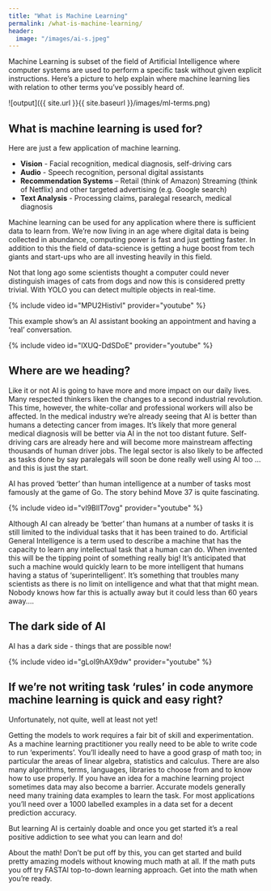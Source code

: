 ```yaml
---
title: "What is Machine Learning"
permalink: /what-is-machine-learning/
header:
  image: "/images/ai-s.jpeg"
---
```

Machine Learning is subset of the field of Artificial Intelligence where computer systems are used to perform a specific task without given explicit instructions.  Here’s a picture to help explain where machine learning lies with relation to other terms you’ve possibly heard of.

![output]({{ site.url }}{{ site.baseurl }}/images/ml-terms.png)

## What is machine learning is used for?

Here are just a few application of machine learning.

+ **Vision** - Facial recognition, medical diagnosis, self-driving cars
+ **Audio** - Speech recognition, personal digital assistants
+ **Recommendation Systems** – Retail (think of Amazon) Streaming (think of Netflix) and other targeted advertising (e.g. Google search)
+ **Text Analysis** - Processing claims, paralegal research, medical diagnosis

Machine learning can be used for any application where there is sufficient data to learn from. We’re now living in an age where digital data is being collected in abundance, computing power is fast and just getting faster.  In addition to this the field of data-science is getting a huge boost from tech giants and start-ups who are all investing heavily in this field.

Not that long ago some scientists thought a computer could never distinguish images of cats from dogs and now this is considered pretty trivial. With YOLO you can detect multiple objects in real-time. 

{% include video id="MPU2HistivI" provider="youtube" %}

This example show’s an AI assistant booking an appointment and having a ‘real’ conversation.

{% include video id="lXUQ-DdSDoE" provider="youtube" %}

## Where are we heading?

Like it or not AI is going to have more and more impact on our daily lives. Many respected thinkers liken the changes to a second industrial revolution. This time, however, the white-collar and professional workers will also be affected.  In the medical industry we’re already seeing that AI is better than humans a detecting cancer from images. It’s likely that more general medical diagnosis will be better via AI in the not too distant future.  Self-driving cars are already here and will become more mainstream affecting thousands of human driver jobs.  The legal sector is also likely to be affected as tasks done by say paralegals will soon be done really well using AI too … and this is just the start.

AI has proved ‘better’ than human intelligence at a number of tasks most famously at the game of Go.  The story behind Move 37 is quite fascinating.

{% include video id="vI9BllT7ovg" provider="youtube" %}

Although AI can already be ‘better’ than humans at a number of tasks it is still limited to the individual tasks that it has been trained to do.  Artificial General Intelligence is a term used to describe a machine that has the capacity to learn any intellectual task that a human can do. When invented this will be the tipping point of something really big! It’s anticipated that such a machine would quickly learn to be more intelligent that humans having a status of ‘superintelligent’. It’s something that troubles many scientists as there is no limit on intelligence and what that that might mean.  Nobody knows how far this is actually away but it could less than 60 years away....

## The dark side of AI

AI has a dark side - things that are possible now!

{% include video id="gLoI9hAX9dw" provider="youtube" %}

## If we’re not writing task ‘rules’ in code anymore machine learning is quick and easy right?

Unfortunately, not quite, well at least not yet!

Getting the models to work requires a fair bit of skill and experimentation. As a machine learning practitioner you really need to be able to write code to run ‘experiments’.  You’ll ideally need to have a good grasp of math too; in particular the areas of linear algebra, statistics and calculus.  There are also many algorithms, terms, languages, libraries to choose from and to know how to use properly. If you have an idea for a machine learning project sometimes data may also become a barrier.  Accurate models generally need many training data examples to learn the task.  For most applications you’ll need over a 1000 labelled examples in a data set for a decent prediction accuracy.

But learning AI is certainly doable and once you get started it’s a real positive addiction to see what you can learn and do!

About the math! Don’t be put off by this, you can get started and build pretty amazing models without knowing much math at all.  If the math puts you off try FASTAI top-to-down learning approach.  Get into the math when you’re ready.



